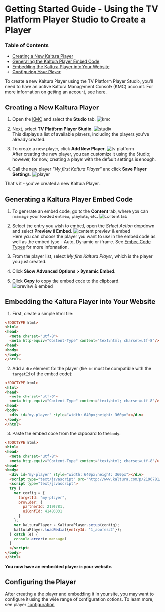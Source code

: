 # Getting Started Guide - Using the TV Platform Player Studio to Create a Player

### Table of Contents
 - [Creating a New Kaltura Player](#create)
 - [Generating the Kaltura Player Embed Code](#generate)
 - [Embedding the Kaltura Player into Your Website](#embed)
 - [Configuring Your Player](#config)
 
To create a new Kaltura Player using the TV Platform Player Studio, you'll need to have an active Kaltura Management Console (KMC) account. For more information on getting an account, see [here](https://corp.kaltura.com/Products/Video-Applications/Kaltura-Video-Management-Console).

## Creating a New Kaltura Player <a name="create"></a>

1. Open the [KMC](https://kmc.kaltura.com/index.php/kmc/kmc4#studio%7Cuniversal_studio) and select the **Studio** tab.
![kmc](./images/kmc.png)

2. Next, select **TV Platform Player Studio**.
![studio](./images/studio.png) 
<br>This displays a list of available players, including the players you've already created.

3. To create a new player, click **Add New Player**.
![tv platform](images/tv-platform-add.png) 
<br>After creating the new player, you can customize it using the Studio; however, for now, creating a player with the default settings is enough.<br>

4. Call the new player *"My first Kaltura Player"* and click **Save Player Settings**.
![player](./images/player-save.png)

That's it - you've created a new Kaltura Player.

## Generating a Kaltura Player Embed Code <a name="generate"></a>

1. To generate an embed code, go to the **Content** tab, where you can manage your loaded entries, playlists, etc.
![content tab](./images/content-tab.png) 

2. Select the entry you wish to embed, open the *Select Action* dropdown and select **Preview & Embed**.
![content preview & embed](./images/content-preview-and-embed.png) 
<br>Here you can choose the player you want to use in the embed code as well as the embed type - Auto, Dynamic or iframe. See [Embed Code Types](./embed-types.md) for more information.<br>

3. From the player list, select *My first Kaltura Player*, which is the player you just created.
4. Click **Show Advanced Options > Dynamic Embed**.
5. Click **Copy** to copy the embed code to the clipboard. 
![preview & embed](images/preview-and-embed-dynamic-copy.png) 

## Embedding the Kaltura Player into Your Website <a name="embed"></a>

1. First, create a simple html file:
```html
<!DOCTYPE html>
<html>
<head>
  <meta charset="utf-8">
  <meta http-equiv="Content-Type" content="text/html; charset=utf-8"/>
<head>
<body>
</body>
</html>
```

2. Add a `div` element for the player (the `id` must be compatible with the `targetId` of the embed code):  
```html
<!DOCTYPE html>
<html>
<head>
  <meta charset="utf-8">
  <meta http-equiv="Content-Type" content="text/html; charset=utf-8"/>
<head>
<body>
  <div id="my-player" style="width: 640px;height: 360px"></div>
</body>
</html>
```
3. Paste the embed code from the clipboard to the `body`:
```html
<!DOCTYPE html>
<html>
<head>
  <meta charset="utf-8">
  <meta http-equiv="Content-Type" content="text/html; charset=utf-8"/>
<head>
<body>
  <div id="my-player" style="width: 640px;height: 360px"></div>
  <script type="text/javascript" src="http://www.kaltura.com/p/2196781/embedPlaykitJs/uiconf_id/41483031"></script>
  <script type="text/javascript">
  try {
    var config = {
      targetId: "my-player", 
      provider: {
        partnerId: 2196781, 
        uiConfId: 41483031
      }
    };
    var kalturaPlayer = KalturaPlayer.setup(config);
    kalturaPlayer.loadMedia({entryId: '1_aoofesd2'});
  } catch (e) {
    console.error(e.message)
  }
  </script>
</body>
</html>
```
**You now have an embedded player in your website.**

## Configuring the Player <a name="config"></a>

After creating a the player and embedding it in your site, you may want to configure it using the wide range of configuration options. To learn more, see player [configuration](./configuration.md).

